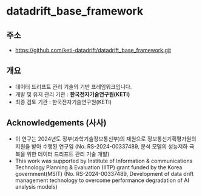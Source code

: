 # datadrift_base_framework

## 주소
- https://github.com/keti-datadrift/datadrift_base_framework.git

## 개요
- 데이터 드리프트 관리 기술의 기반 프레임워크입니다.
- 개발 및 유지 관리 기관 : __한국전자기술연구원(KETI)__
- 최종 검토 기관 : 한국전자기술연구원(KETI)

## Acknowledgements (사사)
- 이 연구는 2024년도 정부(과학기술정보통신부)의 재원으로 정보통신기획평가원의 지원을 받아 수행된 연구임 (No. RS-2024-00337489, 분석 모델의 성능저하 극복을 위한 데이터 드리프트 관리 기술 개발)
- This work was supported by Institute of Information & communications Technology Planning & Evaluation (IITP) grant funded by the Korea government(MSIT) (No. RS-2024-00337489, Development of data drift management technology to overcome performance degradation of AI analysis models)
